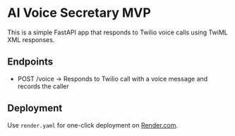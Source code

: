 # AI Voice Secretary MVP

This is a simple FastAPI app that responds to Twilio voice calls using TwiML XML responses.

## Endpoints
- POST /voice → Responds to Twilio call with a voice message and records the caller

## Deployment
Use `render.yaml` for one-click deployment on [Render.com](https://render.com).